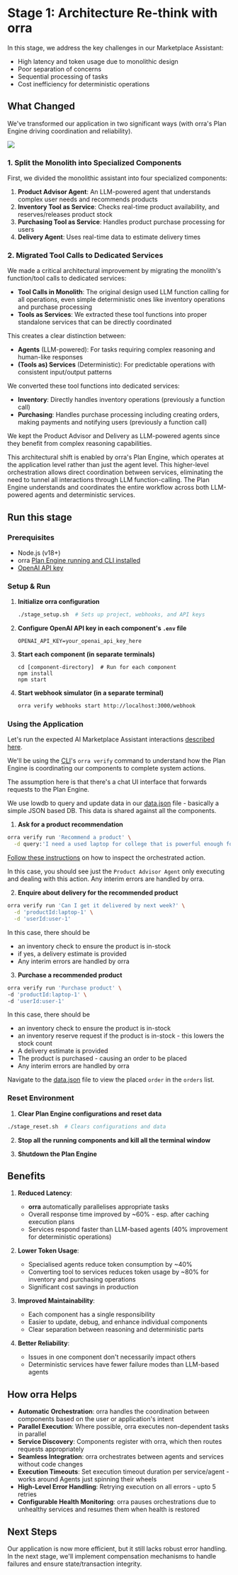 # Stage 1: Architecture Re-think with orra

In this stage, we address the key challenges in our Marketplace Assistant:
- High latency and token usage due to monolithic design
- Poor separation of concerns
- Sequential processing of tasks
- Cost inefficiency for deterministic operations

## What Changed

We've transformed our application in two significant ways (with orra's Plan Engine driving coordination and reliability).

![](images/ArchitectureRethink1.png)

### 1. Split the Monolith into Specialized Components

First, we divided the monolithic assistant into four specialized components:

1. **Product Advisor Agent**: An LLM-powered agent that understands complex user needs and recommends products
2. **Inventory Tool as Service**: Checks real-time product availability, and reserves/releases product stock
3. **Purchasing Tool as Service**: Handles product purchase processing for users
4. **Delivery Agent**: Uses real-time data to estimate delivery times

### 2. Migrated Tool Calls to Dedicated Services

We made a critical architectural improvement by migrating the monolith's function/tool calls to dedicated services:

- **Tool Calls in Monolith**: The original design used LLM function calling for all operations, even simple deterministic ones like inventory operations and purchase processing
- **Tools as Services**: We extracted these tool functions into proper standalone services that can be directly coordinated

This creates a clear distinction between:

- **Agents** (LLM-powered): For tasks requiring complex reasoning and human-like responses
- **(Tools as) Services** (Deterministic): For predictable operations with consistent input/output patterns

We converted these tool functions into dedicated services:
- **Inventory**: Directly handles inventory operations (previously a function call)
- **Purchasing**: Handles purchase processing including creating orders, making payments and notifying users (previously a function call)

We kept the Product Advisor and Delivery as LLM-powered agents since they benefit from complex reasoning capabilities.

This architectural shift is enabled by orra's Plan Engine, which operates at the application level rather than just the agent level. This higher-level orchestration allows direct coordination between services, eliminating the need to tunnel all interactions through LLM function-calling. The Plan Engine understands and coordinates the entire workflow across both LLM-powered agents and deterministic services.  

## Run this stage

### Prerequisites
- Node.js (v18+)
- orra [Plan Engine running and CLI installed](https://github.com/orra-dev/orra/tree/main#installation)
- [OpenAI API key](https://platform.openai.com/docs/api-reference/authentication)

### Setup & Run

1. **Initialize orra configuration**
   ```bash
   ./stage_setup.sh  # Sets up project, webhooks, and API keys

2. **Configure OpenAI API key in each component's `.env` file**
   ```shell
   OPENAI_API_KEY=your_openai_api_key_here
   ```
3. **Start each component (in separate terminals)**
   ```shell
   cd [component-directory]  # Run for each component
   npm install
   npm start
   ```
4. **Start webhook simulator (in a separate terminal)**
   ```bash
   orra verify webhooks start http://localhost:3000/webhook
   ```
### Using the Application

Let's run the expected AI Marketplace Assistant interactions [described here](../README.md#example-user-interaction). 

We'll be using the [CLI](https://github.com/orra-dev/orra/blob/main/docs/cli.md)'s `orra verify` command to understand how the Plan Engine is coordinating our components to complete system actions.

The assumption here is that there's a chat UI interface that forwards requests to the Plan Engine.

We use lowdb to query and update data in our [data.json](data.json) file - basically a simple JSON based DB. This data is shared against all the components.  

1. **Ask for a product recommendation**

```bash
orra verify run 'Recommend a product' \
  -d query:'I need a used laptop for college that is powerful enough for programming, under $800.'
```
[Follow these instructions](https://github.com/orra-dev/orra/blob/main/docs/cli.md#orchestration-actions) on how to inspect the orchestrated action.

In this case, you should see just the `Product Advisor Agent` only executing and dealing with this action. Any interim errors are handled by orra.   

2. **Enquire about delivery for the recommended product**

```bash
orra verify run 'Can I get it delivered by next week?' \
  -d 'productId:laptop-1' \
  -d 'userId:user-1'
```

In this case, there should be
- an inventory check to ensure the product is in-stock
- if yes, a delivery estimate is provided
- Any interim errors are handled by orra

3. **Purchase a recommended product**

```bash
orra verify run 'Purchase product' \
-d 'productId:laptop-1' \
-d 'userId:user-1'
```

In this case, there should be
- an inventory check to ensure the product is in-stock
- an inventory reserve request if the product is in-stock - this lowers the stock count
- A delivery estimate is provided
- The product is purchased - causing an order to be placed
- Any interim errors are handled by orra

Navigate to the [data.json](data.json) file to view the placed `order` in the `orders` list.

### Reset Environment

1. **Clear Plan Engine configurations and reset data**
```bash
./stage_reset.sh  # Clears configurations and data
```

2. **Stop all the running components and kill all the terminal window**

3. **Shutdown the Plan Engine**

## Benefits

1. **Reduced Latency**:
    - **orra** automatically parallelises appropriate tasks
    - Overall response time improved by ~60% - esp. after caching execution plans
    - Services respond faster than LLM-based agents (40% improvement for deterministic operations)

2. **Lower Token Usage**:
    - Specialised agents reduce token consumption by ~40%
    - Converting tool to services reduces token usage by ~80% for inventory and purchasing operations
    - Significant cost savings in production

3. **Improved Maintainability**:
    - Each component has a single responsibility
    - Easier to update, debug, and enhance individual components
    - Clear separation between reasoning and deterministic parts

4. **Better Reliability**:
    - Issues in one component don't necessarily impact others
    - Deterministic services have fewer failure modes than LLM-based agents

## How orra Helps

- **Automatic Orchestration**: orra handles the coordination between components based on the user or application's intent
- **Parallel Execution**: Where possible, orra executes non-dependent tasks in parallel
- **Service Discovery**: Components register with orra, which then routes requests appropriately
- **Seamless Integration**: orra orchestrates between agents and services without code changes
- **Execution Timeouts**: Set execution timeout duration per service/agent - works around Agents just spinning their wheels
- **High-Level Error Handling**: Retrying execution on all errors - upto 5 retries
- **Configurable Health Monitoring**: orra pauses orchestrations due to unhealthy services and resumes them when health is restored

## Next Steps

Our application is now more efficient, but it still lacks robust error handling. In the next stage, we'll implement compensation mechanisms to handle failures and ensure state/transaction integrity.
